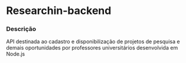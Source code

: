 # Researchin-backend

### Descrição
API destinada ao cadastro e disponibilização de projetos de pesquisa e demais oportunidades por professores universitários desenvolvida em Node.js
